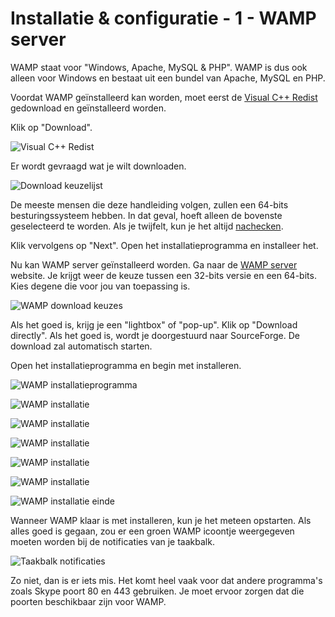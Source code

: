 # Installatie & configuratie - 1 - WAMP server

WAMP staat voor "Windows, Apache, MySQL & PHP". WAMP is dus ook alleen voor Windows en bestaat uit een bundel van Apache, MySQL en PHP.

Voordat WAMP geïnstalleerd kan worden, moet eerst de [Visual C++ Redist](http://www.microsoft.com/en-us/download/details.aspx?id=30679) gedownload en geïnstalleerd worden.

Klik op "Download".

![Visual C++ Redist](https://i.imgur.com/oIXiosh.png)

Er wordt gevraagd wat je wilt downloaden.

![Download keuzelijst](https://i.imgur.com/WOwtr76.png)

De meeste mensen die deze handleiding volgen, zullen een 64-bits besturingssysteem hebben. In dat geval, hoeft alleen de bovenste geselecteerd te worden. Als je twijfelt, kun je het altijd [nachecken](http://windows.microsoft.com/nl-nl/windows7/find-out-32-or-64-bit).

Klik vervolgens op "Next". Open het installatieprogramma en installeer het.

Nu kan WAMP server geïnstalleerd worden. Ga naar de [WAMP server](http://www.wampserver.com/en/#download-wrapper) website. Je krijgt weer de keuze tussen een 32-bits versie en een 64-bits. Kies degene die voor jou van toepassing is.

![WAMP download keuzes](https://i.imgur.com/d4YcnmN.png)

Als het goed is, krijg je een "lightbox" of "pop-up". Klik op "Download directly". Als het goed is, wordt je doorgestuurd naar SourceForge. De download zal automatisch starten.

Open het installatieprogramma en begin met installeren.

![WAMP installatieprogramma](https://i.imgur.com/hLIgR1b.png)

![WAMP installatie](https://i.imgur.com/ijUDG54.png)

![WAMP installatie](https://i.imgur.com/kcSmf5z.png)

![WAMP installatie](http://i.imgur.com/M37SFuG.png)

![WAMP installatie](https://i.imgur.com/U2TBPTk.png)

![WAMP installatie](https://i.imgur.com/xIiQVEI.png)

![WAMP installatie einde](https://i.imgur.com/qH7Wv5u.png)

Wanneer WAMP klaar is met installeren, kun je het meteen opstarten. Als alles goed is gegaan, zou er een groen WAMP icoontje weergegeven moeten worden bij de notificaties van je taakbalk.

![Taakbalk notificaties](https://i.imgur.com/rZ2tAYP.png)

Zo niet, dan is er iets mis. Het komt heel vaak voor dat andere programma's zoals Skype poort 80 en 443 gebruiken. Je moet ervoor zorgen dat die poorten beschikbaar zijn voor WAMP.
